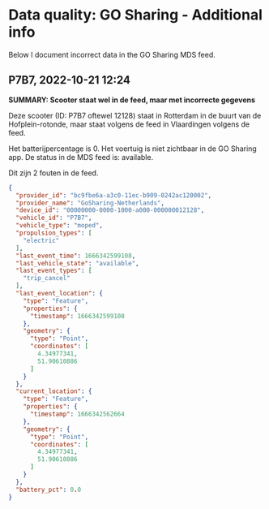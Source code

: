 # Data quality: GO Sharing - Additional info

Below I document incorrect data in the GO Sharing MDS feed.

## P7B7, 2022-10-21 12:24

**SUMMARY: Scooter staat wel in de feed, maar met incorrecte gegevens**

Deze scooter (ID: P7B7 oftewel 12128) staat in Rotterdam in de buurt van de Hofplein-rotonde, maar staat volgens de feed in Vlaardingen volgens de feed.

Het batterijpercentage is 0. Het voertuig is niet zichtbaar in de GO Sharing app. De status in de MDS feed is: available.

Dit zijn 2 fouten in de feed.

```json
{
  "provider_id": "bc9fbe6a-a3c0-11ec-b909-0242ac120002",
  "provider_name": "GoSharing-Netherlands",
  "device_id": "00000000-0000-1000-a000-000000012128",
  "vehicle_id": "P7B7",
  "vehicle_type": "moped",
  "propulsion_types": [
    "electric"
  ],
  "last_event_time": 1666342599108,
  "last_vehicle_state": "available",
  "last_event_types": [
    "trip_cancel"
  ],
  "last_event_location": {
    "type": "Feature",
    "properties": {
      "timestamp": 1666342599108
    },
    "geometry": {
      "type": "Point",
      "coordinates": [
        4.34977341,
        51.90610886
      ]
    }
  },
  "current_location": {
    "type": "Feature",
    "properties": {
      "timestamp": 1666342562664
    },
    "geometry": {
      "type": "Point",
      "coordinates": [
        4.34977341,
        51.90610886
      ]
    }
  },
  "battery_pct": 0.0
}
```
